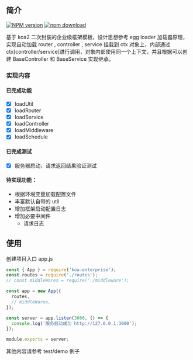 ## 简介

[![NPM version][npm-image]][npm-url]
[![npm download][download-image]][download-url]

[npm-image]: https://img.shields.io/npm/v/koa-enterprise.svg?style=flat-square
[npm-url]: https://npmjs.org/package/koa-enterprise
[download-image]: https://img.shields.io/npm/dm/koa-enterprise.svg?style=flat-square
[download-url]: https://npmjs.org/package/koa-enterprise

基于 koa2 二次封装的企业级框架模板，设计思想参考 egg loader 加载器原理，实现自动加载 router , controller , service 挂载到 ctx 对象上，内部通过 ctx[controller/service]进行调用，对象内部使用同一个上下文，并且根据可以创建 BaseController 和 BaseService 实现继承。

### 实现内容

#### 已完成功能

- [x] loadUtil
- [x] loadRouter
- [x] loadService
- [x] loadController
- [x] loadMiddleware
- [x] loadSchedule

#### 已完成测试

- [x] 服务器启动，请求返回结果验证测试

#### 待实现功能：

- 根据环境变量加载配置文件
- 丰富默认自带的 util
- 增加框架启动配置日志
- 增加必要中间件
  - 请求日志

## 使用

创建项目入口 app.js

```js
const { App } = require('koa-enterprise');
const routes = require('./routes');
// const middleWares = require('./middleware');

const app = new App({
  routes,
  // middleWares,
});

const server = app.listen(3000, () => {
  console.log('服务启动成功 http://127.0.0.1:3000');
});

module.exports = server;
```

其他内容请参考 test/demo 例子

